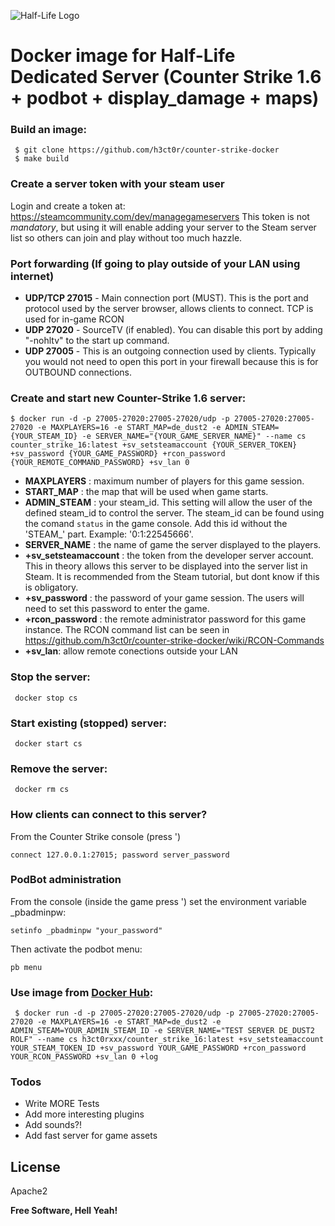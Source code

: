 ![Half-Life Logo](http://files.gamebanana.com/img/ico/sprays/51f5acee815f0.png)

# Docker image for Half-Life Dedicated Server (Counter Strike 1.6 + podbot + display_damage + maps)

### Build an image:

```
 $ git clone https://github.com/h3ct0r/counter-strike-docker
 $ make build
```

### Create a server token with your steam user

Login and create a token at:  https://steamcommunity.com/dev/managegameservers
This token is not *mandatory*, but using it will enable adding your server to the Steam server list so others can join and play without too much hazzle.

### Port forwarding (If going to play outside of your LAN using internet)

- **UDP/TCP 27015** - Main connection port (MUST). This is the port and protocol used by the server browser, allows clients to connect. TCP is used for in-game RCON
- **UDP 27020** - SourceTV (if enabled). You can disable this port by adding "-nohltv" to the start up command.
- **UDP 27005** - This is an outgoing connection used by clients. Typically you would not need to open this port in your firewall because this is for OUTBOUND connections.

### Create and start new Counter-Strike 1.6 server:

```
$ docker run -d -p 27005-27020:27005-27020/udp -p 27005-27020:27005-27020 -e MAXPLAYERS=16 -e START_MAP=de_dust2 -e ADMIN_STEAM={YOUR_STEAM_ID} -e SERVER_NAME="{YOUR_GAME_SERVER_NAME}" --name cs counter_strike_16:latest +sv_setsteamaccount {YOUR_SERVER_TOKEN} +sv_password {YOUR_GAME_PASSWORD} +rcon_password {YOUR_REMOTE_COMMAND_PASSWORD} +sv_lan 0
```

- **MAXPLAYERS** : maximum number of players for this game session.
- **START_MAP** : the map that will be used when game starts.
- **ADMIN_STEAM** : your steam_id. This setting will allow the user of the defined steam_id to control the server. The steam_id can be found using the comand `status` in the game console. Add this id without the 'STEAM_' part. Example: '0:1:22545666'.
- **SERVER_NAME** : the name of game the server displayed to the players.
- **+sv_setsteamaccount** : the token from the developer server account. This in theory allows this server to be displayed into the server list in Steam. It is recommended from the Steam tutorial, but dont know if this is obligatory.
- **+sv_password** : the password of your game session. The users will need to set this password to enter the game.
- **+rcon_password** : the remote administrator password for this game instance. The RCON command list can be seen in https://github.com/h3ct0r/counter-strike-docker/wiki/RCON-Commands
- **+sv_lan**: allow remote conections outside your LAN

### Stop the server:

```
 docker stop cs
```

### Start existing (stopped) server:

```
 docker start cs
```

### Remove the server:

```
 docker rm cs
```

### How clients can connect to this server?

From the Counter Strike console (press ')
```
connect 127.0.0.1:27015; password server_password
```

### PodBot administration

From the console (inside the game press ') set the environment variable _pbadminpw:

```
setinfo _pbadminpw "your_password"
```

Then activate the podbot menu:

```
pb menu
```

### Use image from [Docker Hub](https://hub.docker.com/r/h3ct0rxxx/counter_strike_16):

```
 $ docker run -d -p 27005-27020:27005-27020/udp -p 27005-27020:27005-27020 -e MAXPLAYERS=16 -e START_MAP=de_dust2 -e ADMIN_STEAM=YOUR_ADMIN_STEAM_ID -e SERVER_NAME="TEST SERVER DE_DUST2 ROLF" --name cs h3ct0rxxx/counter_strike_16:latest +sv_setsteamaccount YOUR_STEAM_TOKEN_ID +sv_password YOUR_GAME_PASSWORD +rcon_password YOUR_RCON_PASSWORD +sv_lan 0 +log 
```

### Todos

 - Write MORE Tests
 - Add more interesting plugins
 - Add sounds?!
 - Add fast server for game assets

License
----

Apache2


**Free Software, Hell Yeah!**
